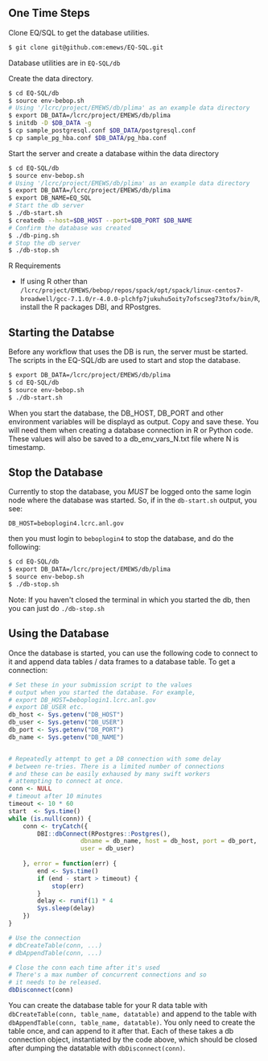 ## One Time Steps ##

Clone EQ/SQL to get the database utilities.

```bash
$ git clone git@github.com:emews/EQ-SQL.git
```

Database utilities are in `EQ-SQL/db`

Create the data directory. 

```bash
$ cd EQ-SQL/db
$ source env-bebop.sh
# Using '/lcrc/project/EMEWS/db/plima' as an example data directory
$ export DB_DATA=/lcrc/project/EMEWS/db/plima
$ initdb -D $DB_DATA -g
$ cp sample_postgresql.conf $DB_DATA/postgresql.conf
$ cp sample_pg_hba.conf $DB_DATA/pg_hba.conf
```

Start the server and create a database within the data directory

```bash
$ cd EQ-SQL/db
$ source env-bebop.sh
# Using '/lcrc/project/EMEWS/db/plima' as an example data directory
$ export DB_DATA=/lcrc/project/EMEWS/db/plima
$ export DB_NAME=EQ_SQL
# Start the db server
$ ./db-start.sh
$ createdb --host=$DB_HOST --port=$DB_PORT $DB_NAME
# Confirm the database was created
$ ./db-ping.sh
# Stop the db server
$ ./db-stop.sh
```

R Requirements

* If using R other than `/lcrc/project/EMEWS/bebop/repos/spack/opt/spack/linux-centos7-broadwell/gcc-7.1.0/r-4.0.0-plchfp7jukuhu5oity7ofscseg73tofx/bin/R`, install the R packages DBI, and RPostgres.

## Starting the Databse ##

Before any workflow that uses the DB is run, the server must be 
started. The scripts in the EQ-SQL/db are used to start and stop
the database.

```bash
$ export DB_DATA=/lcrc/project/EMEWS/db/plima
$ cd EQ-SQL/db
$ source env-bebop.sh
$ ./db-start.sh
```

When you start the database, the DB_HOST, DB_PORT and other environment variables
will be displayd as output. Copy and save these. You will need them when creating
a database connection in R or Python code. These values will also be saved to a
db_env_vars_N.txt file where N is timestamp.

## Stop the Database ##

Currently to stop the database, you *MUST* be logged onto the same login node where the database was
started. So, if in the `db-start.sh` output, you see:

`DB_HOST=beboplogin4.lcrc.anl.gov`

then you must login to `beboplogin4` to stop the database, and do the following:

```bash
$ cd EQ-SQL/db
$ export DB_DATA=/lcrc/project/EMEWS/db/plima
$ source env-bebop.sh
$ ./db-stop.sh
```

Note: If you haven't closed the terminal in which you started the db, then you can just do
`./db-stop.sh`

## Using the Database

Once the database is started, you can use the following code to connect to it and
append data tables / data frames to a database table. To get a connection:

```r
# Set these in your submission script to the values
# output when you started the database. For example,
# export DB_HOST=beboplogin1.lcrc.anl.gov
# export DB_USER etc.
db_host <- Sys.getenv("DB_HOST")
db_user <- Sys.getenv("DB_USER")
db_port <- Sys.getenv("DB_PORT")
db_name <- Sys.getenv("DB_NAME")


# Repeatedly attempt to get a DB connection with some delay 
# between re-tries. There is a limited number of connections
# and these can be easily exhaused by many swift workers 
# attempting to connect at once.
conn <- NULL
# timeout after 10 minutes
timeout <- 10 * 60
start  <- Sys.time()
while (is.null(conn)) {
    conn <- tryCatch({
        DBI::dbConnect(RPostgres::Postgres(),
                    dbname = db_name, host = db_host, port = db_port,
                    user = db_user)
       
    }, error = function(err) {
        end <- Sys.time()
        if (end - start > timeout) {
            stop(err)
        }
        delay <- runif(1) * 4
        Sys.sleep(delay)
    })
}

# Use the connection
# dbCreateTable(conn, ...)
# dbAppendTable(conn, ...)

# Close the conn each time after it's used
# There's a max number of concurrent connections and so
# it needs to be released.
dbDisconnect(conn)
```

You can create the database table for your R data table with `dbCreateTable(conn, table_name, datatable)`
and append to the table with  `dbAppendTable(conn, table_name, datatable)`. You only need to
create the table once, and can append to it after that. Each of these takes a db connection object,
instantiated by the code above, which should be closed after dumping the datatable with 
`dbDisconnect(conn)`.



